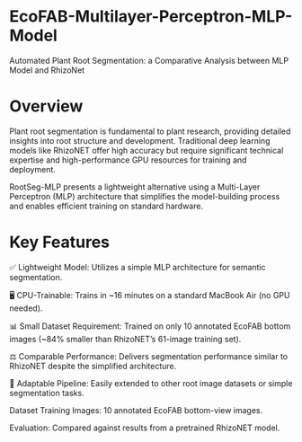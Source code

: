 # EcoFAB-Multilayer-Perceptron-MLP-Model
Automated Plant Root Segmentation: a Comparative Analysis between MLP Model and RhizoNet

# Overview

Plant root segmentation is fundamental to plant research, providing detailed insights into root structure and development. Traditional deep learning models like RhizoNET offer high accuracy but require significant technical expertise and high-performance GPU resources for training and deployment.

RootSeg-MLP presents a lightweight alternative using a Multi-Layer Perceptron (MLP) architecture that simplifies the model-building process and enables efficient training on standard hardware.

# Key Features

✅ Lightweight Model: Utilizes a simple MLP architecture for semantic segmentation.

🖥️ CPU-Trainable: Trains in ~16 minutes on a standard MacBook Air (no GPU needed).

📊 Small Dataset Requirement: Trained on only 10 annotated EcoFAB bottom images (~84% smaller than RhizoNET’s 61-image training set).

⚖️ Comparable Performance: Delivers segmentation performance similar to RhizoNET despite the simplified architecture.

🔄 Adaptable Pipeline: Easily extended to other root image datasets or simple segmentation tasks.

Dataset
Training Images: 10 annotated EcoFAB bottom-view images.

Evaluation: Compared against results from a pretrained RhizoNET model.
